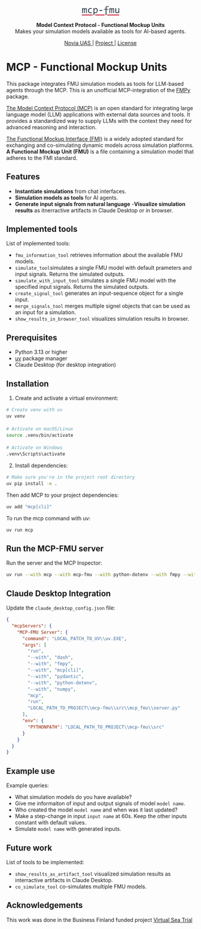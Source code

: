 <p align="center">
  <a href="https://novia.fi"><img src="./public/mcp_fmu_logo.png" alt="MCP-FMU" width="100">
</a>
</p>

<p align="center">
    <b>Model Context Protocol - Functional Mockup Units</b> <br />
    Makes your simulation models available as tools for AI-based agents.
</p>

<p align="center">
  <a href="https://www.novia.fi/" target="_blank">
      Novia UAS
  </a>|
  <a href="https://www.virtualseatrial.fi/" target="_blank">
      Project
  </a>|
  <a href="https://github.com/mcp-fmu/chroma/blob/master/LICENSE" target="_blank">
      License
  </a>
</p>

# MCP - Functional Mockup Units
This package integrates FMU simulation models as tools for LLM-based agents through the MCP. This is an unofficial MCP-integration of the [FMPy](https://fmpy.readthedocs.io/en/latest/) package.

[The Model Context Protocol (MCP)](https://modelcontextprotocol.io/introduction) is an open standard for integrating large language model (LLM) applications with external data sources and tools. It provides a standardized way to supply LLMs with the context they need for advanced reasoning and interaction.

[The Functional Mockup Interface (FMI)](https://fmi-standard.org/) is a widely adopted standard for exchanging and co-simulating dynamic models across simulation platforms. **A Functional Mockup Unit (FMU)** is a file containing a simulation model that adheres to the FMI standard. 

## Features
- **Instantiate simulations** from chat interfaces.
- **Simulation models as tools** for AI agents. 
- **Generate input signals from natural language**
-**Visualize simulation results** as itnerractive artifacts in Claude Desktop or in browser.

## Implemented tools
List of implemented tools:
- `fmu_information_tool` retrieves information about the available FMU models.
- `simulate_tool`simulates a single FMU model with default prameters and input signals. Returns the simulated outputs.
- `simulate_with_input_tool` simulates a single FMU model with the specified input signals. Returns the simulated outputs.
- `create_signal_tool` generates an input-sequence object for a single input.
- `merge_signals_tool` merges multiple signel objects that can be used as an input for a simulation.
- `show_results_in_browser_tool` visualizes simulation results in browser.

## Prerequisites

- Python 3.13 or higher
- [uv](https://docs.astral.sh/uv/pip/packages/) package manager
- Claude Desktop (for desktop integration)

## Installation

1. Create and activate a virtual environment:
```bash
# Create venv with uv
uv venv

# Activate on macOS/Linux
source .venv/bin/activate

# Activate on Windows
.venv\Scripts\activate
```

2. Install dependencies:
```bash
# Make sure you're in the project root directory
uv pip install -e .
```

Then add MCP to your project dependencies:
```cmd
uv add "mcp[cli]"
```

To run the mcp command with uv:
```cmd
uv run mcp
```

## Run the MCP-FMU server
Run the server and the MCP Inspector:
```bash
uv run --with mcp --with mcp-fmu --with python-dotenv --with fmpy --with numpy --with pydantic mcp dev src/mcp_fmu/server.py
```

## Claude Desktop Integration
Update the `claude_desktop_config.json` file:
```json
{
  "mcpServers": {
    "MCP-FMU Server": {
      "command": "LOCAL_PATCH_TO_UV\\uv.EXE",
      "args": [
        "run",
        "--with", "dash",
        "--with", "fmpy",
        "--with", "mcp[cli]",
        "--with", "pydantic",
        "--with", "python-dotenv",
        "--with", "numpy",
        "mcp",
        "run",
        "LOCAL_PATH_TO_PROJECT\\mcp-fmu\\src\\mcp_fmu\\server.py"
      ],
      "env": {
        "PYTHONPATH": "LOCAL_PATH_TO_PROJECT\\mcp-fmu\\src"
      }
    }
  }
}

```

## Example use
Example queries:
- What simulation models do you have available?
- Give me informaiton of input and output signals of model `model name`.
- Who created the model `model name` and when was it last updated?
- Make a step-change in input `input name` at 60s. Keep the other inputs constant with default values.
- Simulate `model name` with generated inputs.

## Future work
List of tools to be implemented:
- `show_results_as_artifact_tool` visualized simulation results as interractive artifacts in Claude Desktop.
- `co_simulate_tool` co-simulates multiple FMU models.

## Acknowledgements
This work was done in the Business Finland funded project [Virtual Sea Trial](https://virtualseatrial.fi)
